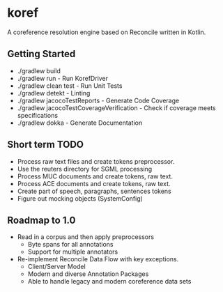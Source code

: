 # koref
A coreference resolution engine based on Reconcile written in Kotlin.

## Getting Started

* ./gradlew build
* ./gradlew run - Run KorefDriver
* ./gradlew clean test - Run Unit Tests
* ./gradlew detekt - Linting
* ./gradlew jacocoTestReports - Generate Code Coverage
* ./gradlew jacocoTestCoverageVerification - Check if coverage meets specifications
* ./gradlew dokka - Generate Documentation

## Short term TODO

* Process raw text files and create tokens preprocessor.
* Use the reuters directory for SGML processing
* Process MUC documents and create tokens, raw text. 
* Process ACE documents and create tokens, raw text.
* Create part of speech, paragraphs, sentences tokens
* Figure out mocking objects (SystemConfig)

## Roadmap to 1.0

* Read in a corpus and then apply preprocessors
    * Byte spans for all annotations
    * Support for multiple annotators
* Re-implement Reconcile Data Flow with key exceptions.
    * Client/Server Model
    * Modern and diverse Annotation Packages
    * Able to handle legacy and modern coreference data sets

